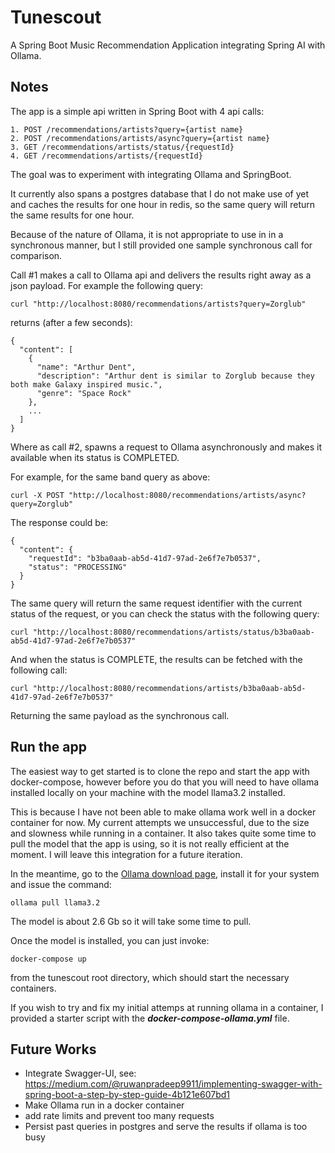 # Tunescout
A Spring Boot Music Recommendation Application integrating Spring AI with Ollama.

## Notes
The app is a simple api written in Spring Boot with 4 api calls:
```
1. POST /recommendations/artists?query={artist name}
2. POST /recommendations/artists/async?query={artist name} 
3. GET /recommendations/artists/status/{requestId}
4. GET /recommendations/artists/{requestId}
```

The goal was to experiment with integrating Ollama and SpringBoot.

It currently also spans a postgres database that I 
do not make use of yet and caches the results for 
one hour in redis, so the same query will return the
same results for one hour.

Because of the nature of Ollama, it is not appropriate to use in in a synchronous manner, but I still 
provided one sample synchronous call for comparison.

Call #1 makes a call to Ollama api and delivers the results
right away as a json payload. For example the following query:
```
curl "http://localhost:8080/recommendations/artists?query=Zorglub"
```
returns (after a few seconds):
```
{
  "content": [
    {
      "name": "Arthur Dent",
      "description": "Arthur dent is similar to Zorglub because they both make Galaxy inspired music.",
      "genre": "Space Rock"
    },
    ...
  ]
}
```

Where as call #2, spawns a request to Ollama asynchronously and makes it available when 
its status is COMPLETED.

For example, for the same band query as above:

```
curl -X POST "http://localhost:8080/recommendations/artists/async?query=Zorglub"
```
The response could be:
```
{
  "content": {
    "requestId": "b3ba0aab-ab5d-41d7-97ad-2e6f7e7b0537",
    "status": "PROCESSING"
  }
}
```

The same query will return the same request identifier 
with the current status of the request, or you can 
check the status with the following query:
```
curl "http://localhost:8080/recommendations/artists/status/b3ba0aab-ab5d-41d7-97ad-2e6f7e7b0537"
```

And when the status is COMPLETE, the results 
can be fetched with the following call:
```
curl "http://localhost:8080/recommendations/artists/b3ba0aab-ab5d-41d7-97ad-2e6f7e7b0537"
```

Returning the same payload as the synchronous call.


## Run the app
The easiest way to get started is to clone the repo and 
start the app with docker-compose, however before you do 
that you will need to have ollama installed locally on 
your machine with the model llama3.2 installed.

This is because I have not been able to make ollama 
work well in a docker container for now. 
My current attempts we unsuccessful, due to the
size and slowness while running in a container.
It also takes quite some time to pull the model that
the app is using, so it is not really efficient at the moment.
I will leave this integration for a future iteration.

In the meantime, go to the [Ollama download page](https://ollama.com/download), install it for your system and issue the command:
```
ollama pull llama3.2
```
The model is about 2.6 Gb so it will take some time to pull.

Once the model is installed, you can just invoke:
```
docker-compose up
```
from the tunescout root directory, 
which should start the necessary containers.

If you wish to try and fix my initial attemps at running ollama in a container, I provided a starter script with the **_docker-compose-ollama.yml_** file. 


## Future Works
- Integrate Swagger-UI, see: https://medium.com/@ruwanpradeep9911/implementing-swagger-with-spring-boot-a-step-by-step-guide-4b121e607bd1
- Make Ollama run in a docker container
- add rate limits and prevent too many requests
- Persist past queries in postgres and serve the results if ollama is too busy

